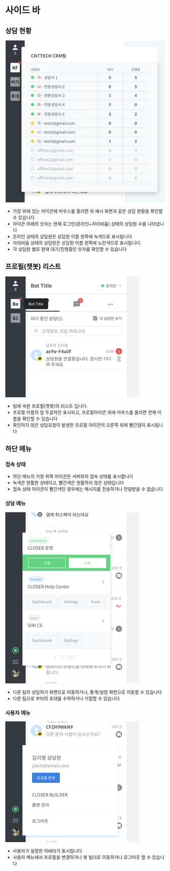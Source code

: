 # 사이드 바

## 상담 현황

![](../../.gitbook/assets/_update.png)

* 가장 위에 있는 아이콘에 마우스를 올리면 위 예시 화면과 같은 상담 현황을 확인할 수 있습니다
* 아이콘 아래의 숫자는 현재 로그인\(온라인+자리비움\) 상태의 상담원 수를 나타냅니다
* 온라인 상태의 상담원은 상담원 이름 왼쪽에 녹색으로 표시됩니다
* 자리비움 상태의 상담원은 상담원 이름 왼쪽에 노란색으로 표시됩니다.
* 각 상담원 별로 현재 대기/진행중인 숫자를 확인할 수 있습니다

## 프로필\(챗봇\) 리스트

![&#xD504;&#xB85C;&#xD544; &#xB9AC;&#xC2A4;&#xD2B8; &#xC608;&#xC2DC;](../../.gitbook/assets/openbeta_chat_-_.png)

* 팀에 속한 프로필\(챗봇\)의 리스트 입니다.
* 프로필 이름의 앞 두글자만 표시되고, 프로필아이콘 위에 마우스를 올리면 전체 이름을 확인할 수 있습니다
* 확인하지 않은 상담요청이 발생한 프로필 아이콘의 오른쪽 위에 빨간점이 표시됩니다

## 하단 메뉴

### 접속 상태

* 하단 메뉴의 가장 위쪽 아이콘은 서버와의 접속 상태를 표시합니다
* 녹색은 원활한 상태이고, 빨간색은 원활하지 않은 상태입니다
* 접속 상태 아이콘이 빨간색인 경우에는 메시지를 전송하거나 전달받을 수 없습니다

### 상담 메뉴

![&#xD300; &#xBA54;&#xB274; &#xD3BC;&#xCE68; &#xC608;&#xC2DC;](../../.gitbook/assets/openbeta_chat_-_-_list.png)

* 다른 팀의 상담하기 화면으로 이동하거나, 통계/설정 화면으로 이동할 수 있습니다
* 다른 팀으로 부터의 초대를 수락하거나 거절할 수 있습니다

### 사용자 메뉴

![&#xC0AC;&#xC6A9;&#xC790; &#xBA54;&#xB274; &#xD3BC;&#xCE68; &#xC608;&#xC2DC;](../../.gitbook/assets/openbeta_chat_-_%20%284%29.png)

* 사용자가 설정한 아바타가 표시됩니다
* 사용자 메뉴에서 프로필을 변경하거나 봇 빌더로 이동하거나 로그아웃 할 수 있습니다

